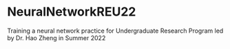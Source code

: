 # NeuralNetworkREU22
Training a neural network practice for Undergraduate Research Program led by Dr. Hao Zheng in Summer 2022
